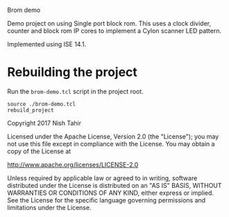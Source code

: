 Brom demo

Demo project on using Single port block rom. This uses a clock divider, counter
and block rom IP cores to implement a Cylon scanner LED pattern.

Implemented using ISE 14.1.

# Rebuilding the project

Run the `brom-demo.tcl` script in the project root.

```
source ./brom-demo.tcl
rebuild_project
```

Copyright 2017 Nish Tahir

Licensed under the Apache License, Version 2.0 (the "License");
you may not use this file except in compliance with the License.
You may obtain a copy of the License at

http://www.apache.org/licenses/LICENSE-2.0

Unless required by applicable law or agreed to in writing, software
distributed under the License is distributed on an "AS IS" BASIS,
WITHOUT WARRANTIES OR CONDITIONS OF ANY KIND, either express or implied.
See the License for the specific language governing permissions and
limitations under the License.
